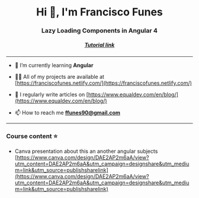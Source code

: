 ﻿<h1 align="center">Hi 👋, I'm Francisco Funes</h1>
<h3 align="center">Lazy Loading Components in Angular 4</h3>
<h5 align="center"><a target="_blank" href="https://www.youtube.com/watch?v=8tBQI5grhbE">Tutorial link</a></h5>
<hr>

- 🌱 I’m currently learning **Angular**

- 👨‍💻 All of my projects are available at [https://franciscofunes.netlify.com/](https://franciscofunes.netlify.com/)

- 📝 I regularly write articles on [https://www.equaldev.com/en/blog/](https://www.equaldev.com/en/blog/)

- 📫 How to reach me **ffunes90@gmail.com**

<hr>
<p align="left">
</p>

<h3 align="left">Course content ⭐️</h3>

- Canva presentation about this an another angular subjects [https://www.canva.com/design/DAE2AP2m6aA/view?utm_content=DAE2AP2m6aA&utm_campaign=designshare&utm_medium=link&utm_source=publishsharelink](https://www.canva.com/design/DAE2AP2m6aA/view?utm_content=DAE2AP2m6aA&utm_campaign=designshare&utm_medium=link&utm_source=publishsharelink)

